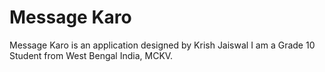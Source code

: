 # Message Karo
Message Karo is an application designed by Krish Jaiswal
I am a Grade 10 Student from West Bengal India, MCKV.
